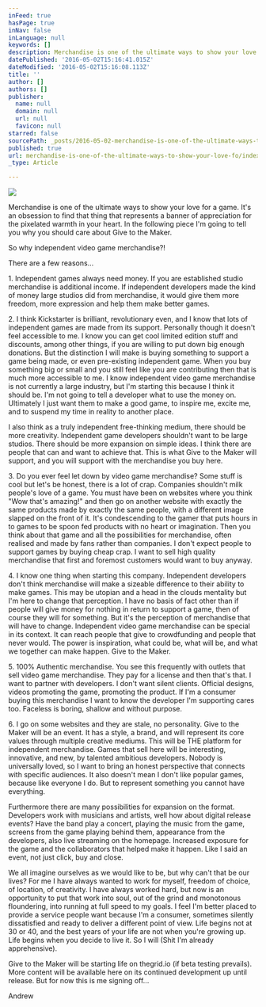 ```yaml
---
inFeed: true
hasPage: true
inNav: false
inLanguage: null
keywords: []
description: Merchandise is one of the ultimate ways to show your love for a game. It’s an obsession to find that thing that represents a banner of appreciation for the pixelated warmth in your heart. In the following piece I’m going to tell you why you should care about Give to the Maker.
datePublished: '2016-05-02T15:16:41.015Z'
dateModified: '2016-05-02T15:16:08.113Z'
title: ''
author: []
authors: []
publisher:
  name: null
  domain: null
  url: null
  favicon: null
starred: false
sourcePath: _posts/2016-05-02-merchandise-is-one-of-the-ultimate-ways-to-show-your-love-fo.md
published: true
url: merchandise-is-one-of-the-ultimate-ways-to-show-your-love-fo/index.html
_type: Article

---
```

![](https://the-grid-user-content.s3-us-west-2.amazonaws.com/6228001a-e775-4be1-9824-5fe48c57a0df.png)

Merchandise is one of the ultimate ways to show your love for a game. It's an obsession to find that thing that represents a banner of appreciation for the pixelated warmth in your heart. In the following piece I'm going to tell you why you should care about Give to the Maker.

So why independent video game merchandise?!

There are a few reasons...

1\. Independent games always need money. If you are established studio merchandise is additional income. If independent developers made the kind of money large studios did from merchandise, it would give them more freedom, more expression and help them make better games.

2\. I think Kickstarter is brilliant, revolutionary even, and I know that lots of independent games are made from its support. Personally though it doesn't feel accessible to me. I know you can get cool limited edition stuff and discounts, among other things, if you are willing to put down big enough donations. But the distinction I will make is buying something to support a game being made, or even pre-existing independent game. When you buy something big or small and you still feel like you are contributing then that is much more accessible to me.  I know independent video game merchandise is not currently a large industry, but I'm starting this because I think it should be. I'm not going to tell a developer what to use the money on. Ultimately I just want them to make a good game, to inspire me, excite me, and to suspend my time in reality to another place.

I also think as a truly independent free-thinking medium, there should be more creativity. Independent game developers shouldn't want to be large studios. There should be more expansion on simple ideas. I think there are people that can and want to achieve that. This is what Give to the Maker will support, and you will support with the merchandise you buy here.

3\. Do you ever feel let down by video game merchandise? Some stuff is cool but let's be honest, there is a lot of crap. Companies shouldn't milk people's love of a game. You must have been on websites where you think "Wow that's amazing!" and then go on another website with exactly the same products made by exactly the same people, with a different image slapped on the front of it. It's condescending to the gamer that puts hours in to games to be spoon fed products with no heart or imagination. Then you think about that game and all the possibilities for merchandise, often realised and made by fans rather than companies. I don't expect people to support games by buying cheap crap. I want to sell high quality merchandise that first and foremost customers would want to buy anyway.

4\. I know one thing when starting this company. Independent developers don't think merchandise will make a sizeable difference to their ability to make games. This may be utopian and a head in the clouds mentality but I'm here to change that perception. I have no basis of fact other than if people will give money for nothing in return to support a game, then of course they will for something. But it's the perception of merchandise that will have to change. Independent video game merchandise can be special in its context. It can reach people that give to crowdfunding and people that never would. The power is inspiration, what could be, what will be, and what we together can make happen. Give to the Maker.

5\. 100% Authentic merchandise. You see this frequently with outlets that sell video game merchandise. They pay for a license and then that's that. I want to partner with developers. I don't want silent clients. Official designs, videos promoting the game, promoting the product. If I'm a consumer buying this merchandise I want to know the developer I'm supporting cares too. Faceless is boring, shallow and without purpose.

6\. I go on some websites and they are stale, no personality. Give to the Maker will be an event. It has a style, a brand, and will represent its core values through multiple creative mediums. This will be THE platform for independent merchandise. Games that sell here will be interesting, innovative, and new, by talented ambitious developers. Nobody is universally loved, so I want to bring an honest perspective that connects with specific audiences. It also doesn't mean I don't like popular games, because like everyone I do. But to represent something you cannot have everything.

Furthermore there are many possibilities for expansion on the format. Developers work with musicians and artists, well how about digital release events? Have the band play a concert, playing the music from the game, screens from the game playing behind them, appearance from the developers, also live streaming on the homepage. Increased exposure for the game and the collaborators that helped make it happen. Like I said an event, not just click, buy and close.

We all imagine ourselves as we would like to be, but why can't that be our lives? For me I have always wanted to work for myself, freedom of choice, of location, of creativity. I have always worked hard, but now is an opportunity to put that work into soul, out of the grind and monotonous floundering, into running at full speed to my goals. I feel I'm better placed to provide a service people want because I'm a consumer, sometimes silently dissatisfied and ready to deliver a different point of view. Life begins not at 30 or 40, and the best years of your life are not when you're growing up. Life begins when you decide to live it. So I will (Shit I'm already apprehensive).

Give to the Maker will be starting life on thegrid.io (if beta testing prevails). More content will be available here on its continued development up until release. But for now this is me signing off...

Andrew